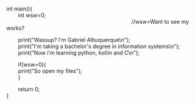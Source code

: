 
int main(){                                                                                                                                                              
⠀⠀⠀int wsw=0;  ⠀⠀⠀⠀⠀⠀⠀⠀⠀⠀⠀⠀⠀⠀⠀⠀⠀⠀⠀⠀⠀⠀⠀⠀⠀⠀⠀⠀⠀⠀⠀⠀//wsw=Want to see my works?
  
⠀⠀⠀print("Wassup? I'm Gabriel Albuquerque\n");                                                                                                                                      
⠀⠀⠀print("I'm taking a bachelor's degree in information systems\n");                                                                                                               
⠀⠀⠀print("Now i'm learning python, kotlin and C\n");                                                                                                                               
  
⠀⠀⠀if(wsw=0){                                                                                                                                                                     
⠀⠀⠀print("So open my files");                                                                                                                                                    
⠀⠀⠀}
  
⠀⠀⠀return 0;                                                                                                                                                                       
}
